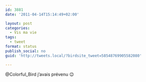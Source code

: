 ```yaml
---
id: 3881
date: '2011-04-14T15:14:49+02:00'

layout: post
categories:
  - Vis ma vie
tags:
  - tweet
format: status
publish_social: no
guid: 'http://tweets.local/?birdsite_tweet=58548769905582080'

---
```


@Colorful\_Bird j’avais prévenu 😉